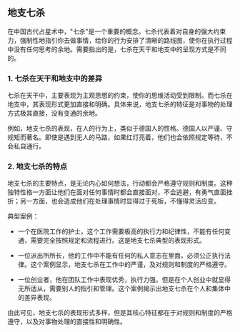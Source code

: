 ## 地支七杀

在中国古代占星术中，"七杀"是一个重要的概念。七杀代表着对自身的强大约束力，强制性地指引你去做事情，给你的行为安排了清晰的路线图，使你在执行过程中没有任何思考的余地。需要指出的是，七杀在天干和地支中的呈现方式是不同的。

### 1. 七杀在天干和地支中的差异

七杀在天干中，主要表现为主观思想的约束，使你的思维活动受到限制。而七杀在地支中，其表现形式更加直接和明确。具体来说，地支七杀的特征是对事物的处理方式极其直接，没有变通的余地。

例如，地支七杀的表现，在人的行为上，类似于德国人的性格。德国人以严谨、守规矩而著名。即使是遇到无人的马路，如果红灯亮着，他们也会依照规定等待，不会私自通行。

### 2. 地支七杀的特点

地支七杀的主要特点，是无论内心如何想法，行动都会严格遵守规则和制度。这种独特性格一方面让他们在面对任何事情时都会直接面对，不会逃避，有勇气直面挫折；另一方面，也会造成他们在处理事情时显得过于死板，不懂得灵活应变。

典型案例：

- 一个在医院工作的护士，这个工作需要极高的执行力和纪律性，不能有任何变通，需要完全按照规定和流程进行。这是地支七杀典型的表现形式。

- 一位派出所所长，他的工作中不能有任何的私人意志在里面，必须公正执行法律。这个案例显示，地支七杀在工作中的严谨，及对规则和制度的严格遵守。

- 一位创业者，他在团队工作中表现优秀，执行力强。但是在个人创业中就显得无所适从，需要别人的指引和管理。这个案例揭示出地支七杀在个人和集体中的差异表现。

由此可见，地支七杀的表现形式多样，但是其核心特征都在于对规则和制度的严格遵守，以及对事物处理的直接性和明确性。